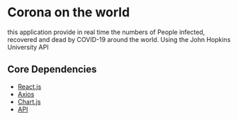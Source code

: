 # Corona on the world
this application provide in real time the numbers of People infected, recovered and dead by COVID-19 around the world.
Using the John Hopkins University API

## Core Dependencies
 * [React.js](https://reactjs.org/)
 * [Axios](https://github.com/axios/axios/)
 * [Chart.js](https://www.chartjs.org/)
 * [API](https://github.com/mathdroid/covid-19-api/)

